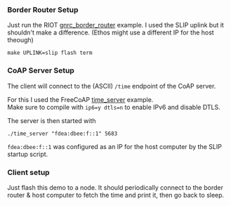 ### Border Router Setup

Just run the RIOT [gnrc_border_router](https://github.com/RIOT-OS/RIOT/tree/master/examples/gnrc_border_router) example.
I used the SLIP uplink but it shouldn't make a difference. (Ethos might use a different IP for the host theough)

    make UPLINK=slip flash term

### CoAP Server Setup

The client will connect to the (ASCII) `/time` endpoint of the CoAP server.

For this I used the FreeCoAP [time_server](https://github.com/keith-cullen/FreeCoAP/tree/tinydtls/sample/time_server) example. <br>
Make sure to compile with `ip6=y dtls=n` to enable IPv6 and disable DTLS.

The server is then started with

    ./time_server "fdea:dbee:f::1" 5683

`fdea:dbee:f::1` was configured as an IP for the host computer by the SLIP startup script.

### Client setup

Just flash this demo to a node.
It should periodically connect to the border router & host computer to fetch the time and print it, then go back to sleep. 
